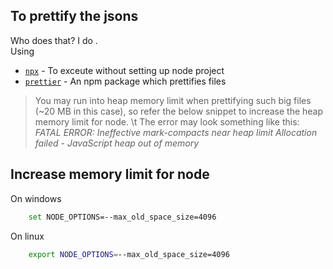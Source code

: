 ## To prettify the jsons

Who does that? I do . <br>
Using <br>
* [`npx`](https://www.npmjs.com/package/npx) - To exceute without setting up node project
* [`prettier`](https://www.npmjs.com/package/prettier) - An npm package which prettifies files

> You may run into heap memory limit when prettifying such big files (~20 MB in this case), so refer the below snippet to increase the heap memory limit for node. \t The error may look something like this: <br> _FATAL ERROR: Ineffective mark-compacts near heap limit Allocation failed - JavaScript heap out of memory_

## Increase memory limit for node

On windows
``` bash
    set NODE_OPTIONS=--max_old_space_size=4096
```

On linux
``` bash
    export NODE_OPTIONS=--max_old_space_size=4096
```